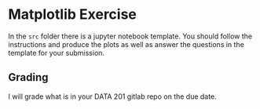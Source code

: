# Matplotlib Exercise

In the `src` folder there is a jupyter notebook template. You should follow the instructions and produce the plots as well as answer the questions in the template for your submission.


## Grading
I will grade what is in your DATA 201 gitlab repo on the due date.


